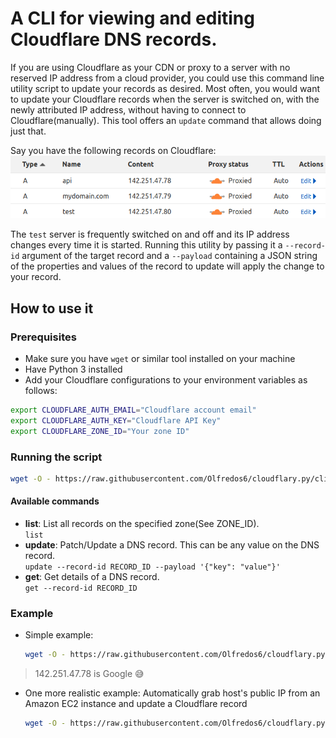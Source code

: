 
# A CLI for viewing and editing Cloudflare DNS records.

If you are using Cloudflare as your CDN or proxy to a server with no reserved IP address from a cloud provider, you could use this command line utility script to update your records as desired. Most often, you would want to update your Cloudflare records when the server is switched on, with the newly attributed IP address, without having to connect to Cloudflare(manually). This tool offers an `update` command that allows doing just that.

Say you have the following records on Cloudflare:
![Alt text](image.png)

The `test` server is frequently switched on and off and its IP address changes every time it is started. Running this utility by passing it a `--record-id` argument of the target record and a `--payload` containing a JSON string of the properties and values of the record to update will apply the change to your record.

## How to use it

### Prerequisites

- Make sure you have `wget` or similar tool installed on your machine
- Have Python 3 installed
- Add your Cloudflare configurations to your environment variables as follows:

```bash
export CLOUDFLARE_AUTH_EMAIL="Cloudflare account email"
export CLOUDFLARE_AUTH_KEY="Cloudflare API Key"
export CLOUDFLARE_ZONE_ID="Your zone ID"
```

### Running the script


```bash
wget -O - https://raw.githubusercontent.com/Olfredos6/cloudflary.py/cli/cloudflary.py | python3 - [command] [arguments]
```

#### Available commands

- **list**: List all records on the specified zone(See ZONE_ID). <br>`list`
- **update**: Patch/Update a DNS record. This can be any value on the DNS record. <br>`update --record-id RECORD_ID --payload '{"key": "value"}'`
-  **get**: Get details of a DNS record.<br>`get --record-id RECORD_ID`


### Example
- Simple example:
  ```bash
  wget -O - https://raw.githubusercontent.com/Olfredos6/cloudflary.py/cli/cloudflary.py |python3 - update --record-id 8ec292220081262ca459013e40f80df5 --payload '{"content": "142.251.47.78"}'
  ```

> 142.251.47.78 is Google :sweat_smile:

- One more realistic example: Automatically grab host's public IP from an Amazon EC2 instance and update a Cloudflare record
  ```bash
  wget -O - https://raw.githubusercontent.com/Olfredos6/cloudflary.py/cli/cloudflary.py |python3 - update --record-id 8ec292220081262ca459013e40f80df5 --payload "{\"content\": \"$(curl -s ifconfig.me)\"}"
  ```
